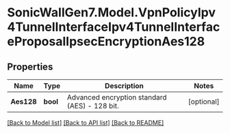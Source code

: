 # SonicWallGen7.Model.VpnPolicyIpv4TunnelInterfaceIpv4TunnelInterfaceProposalIpsecEncryptionAes128

## Properties

Name | Type | Description | Notes
------------ | ------------- | ------------- | -------------
**Aes128** | **bool** | Advanced encryption standard (AES) - 128 bit. | [optional] 

[[Back to Model list]](../README.md#documentation-for-models) [[Back to API list]](../README.md#documentation-for-api-endpoints) [[Back to README]](../README.md)

